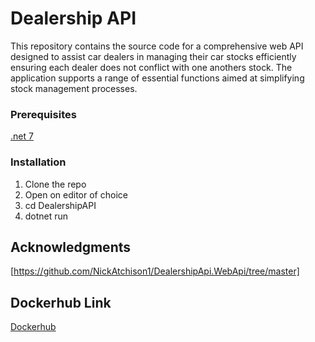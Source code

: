 # Dealership API

This repository contains the source code for a comprehensive web API designed to assist car dealers in managing their car stocks efficiently ensuring each dealer does not conflict with one anothers stock. The application supports a range of essential functions aimed at simplifying stock management processes. 


### Prerequisites

[.net 7](https://dotnet.microsoft.com/en-us/)

### Installation
1. Clone the repo
2. Open on editor of choice
3. cd DealershipAPI
4. dotnet run

## Acknowledgments

[https://github.com/NickAtchison1/DealershipApi.WebApi/tree/master]

## Dockerhub Link
[Dockerhub](https://hub.docker.com/repository/docker/stevehuy/dealership_api/tags?page=1&ordering=last_updated)
